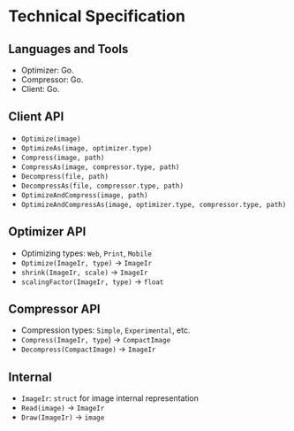 # Technical Specification

## Languages and Tools

- Optimizer: Go.
- Compressor: Go.
- Client: Go.

## Client API

- `Optimize(image)`
- `OptimizeAs(image, optimizer.type)`
- `Compress(image, path)`
- `CompressAs(image, compressor.type, path)`
- `Decompress(file, path)`
- `DecompressAs(file, compressor.type, path)`
- `OptimizeAndCompress(image, path)`
- `OptimizeAndCompressAs(image, optimizer.type, compressor.type, path)`

## Optimizer API

- Optimizing types: `Web`, `Print`, `Mobile`
- `Optimize(ImageIr, type)` -> `ImageIr`
- `shrink(ImageIr, scale)` -> `ImageIr`
- `scalingFactor(ImageIr, type)` -> `float`

## Compressor API

- Compression types: `Simple`, `Experimental`, etc.
- `Compress(ImageIr, type`) -> `CompactImage`
- `Decompress(CompactImage)` -> `ImageIr`

## Internal

- `ImageIr`: `struct` for image internal representation
- `Read(image)` -> `ImageIr`
- `Draw(ImageIr)` -> `image`
